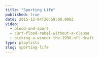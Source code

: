 ```yaml
---
title: "Sporting Life"
published: true
date: 2015-12-04T20:59:00.000Z
video:
  - blood-and-sport
  - curt-flood-rebel-without-a-clause
  - picking-a-winner-the-1998-nfl-draft
type: playlists
slug: sporting-life
---
```

